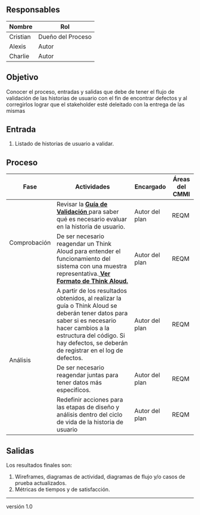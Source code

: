 
## Responsables
| Nombre    | Rol               | 
| --------- | ----------------- | 
| Cristian     | Dueño del Proceso | 
| Alexis    | Autor      | 
| Charlie    | Autor      | 


## Objetivo
Conocer el proceso, entradas y salidas que debe de tener el flujo de validación de las historias de usuario con el fin de encontrar defectos y al corregirlos lograr que el stakeholder esté deleitado con la entrega de las mismas


## Entrada 
1. Listado de historias de usuario a validar.

## Proceso

<table>
  <thead>
    <tr>
      <th>Fase</th>
      <th>Actividades</th>
      <th>Encargado</th>
      <th>Áreas del CMMI</th>
    </tr>
  </thead>
  <tbody>
    <tr>
      <td rowspan="2">Comprobación</td>
      <td>Revisar la <a href="https://github.com/novaDepto/Nova/wiki/Guía-de-validación"><strong>Guía de Validación </strong></a> para saber qué es necesario evaluar en la historia de usuario.</td>
      <td>Autor del plan</td>
      <td>REQM</td>
    </tr>
    <tr>
    <td>De ser necesario reagendar un Think Aloud para entender el funcionamiento del sistema con una muestra representativa.<strong><a href="https://drive.google.com/file/d/1AiwO6-m2auzmky6S-LVg5ssMjTsxumKl/view?usp=sharing"> Ver Formato de Think Aloud.</a></strong> </td>
      <td>Autor del plan</td>
      <td>REQM</td>
    </tr>
    <tr>
      <td rowspan="3">Análisis</td>
      <td>A partir de los resultados obtenidos, al realizar la guía o Think Aloud se deberán tener datos para saber si es necesario hacer cambios a la estructura del código. Si hay defectos, se deberán de registrar en el log de defectos.</td>
      <td>Autor del plan</td>
      <td>REQM</td>
    </tr>
    <tr>
        <td>De ser necesario reagendar juntas para tener datos más especifícos.</td>
        <td>Autor del plan</td>
        <td>REQM</td>
    </tr>
    <tr>
        <td>Redefinir acciones para las etapas de diseño y análisis dentro del ciclo de vida de la historia de usuario</td>
        <td>Autor del plan</td>
        <td>REQM</td>
    </tr>
    
  </tbody>
</table>

## Salidas
Los resultados finales son:
1. Wireframes, diagramas de actividad, diagramas de flujo y/o casos de prueba actualizados.
2. Métricas de tiempos y de satisfacción.

    
***
versión 1.0


